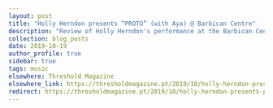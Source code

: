 ```yaml
---
layout: post
title: "Holly Herndon presents “PROTO” (with Aya) @ Barbican Centre"
description: "Review of Holly Herndon's performance at the Barbican Centre. The opening by Aya was genuinely one of my favourite performances ever."
collection: blog_posts
date: 2019-10-19
author_profile: true
sidebar: true
tags: music
elsewhere: Threshold Magazine
elsewhere_link: https://thresholdmagazine.pt/2019/10/holly-herndon-presents-proto-with-aya.html
redirect: https://thresholdmagazine.pt/2019/10/holly-herndon-presents-proto-with-aya.html
---
```

